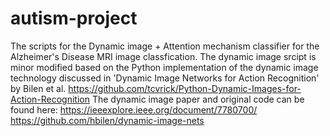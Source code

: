 # autism-project
The scripts for the Dynamic image + Attention mechanism classifier for the Alzheimer's Disease MRI image classfication.
The dynamic image srcipt is minor modified based on the Python implementation of the dynamic image technology discussed in 'Dynamic Image Networks for Action Recognition' by Bilen et al.  https://github.com/tcvrick/Python-Dynamic-Images-for-Action-Recognition 
The dynamic image paper and original code can be found here:
https://ieeexplore.ieee.org/document/7780700/
https://github.com/hbilen/dynamic-image-nets

